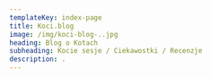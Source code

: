 ```yaml
---
templateKey: index-page
title: Koci.blog
image: /img/koci-blog-..jpg
heading: Blog o Kotach
subheading: Kocie sesje / Ciekawostki / Recenzje
description: .
---
```


